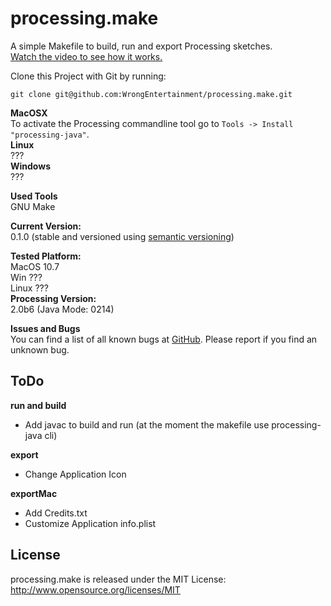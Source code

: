 # processing.make

A simple Makefile to build, run and export Processing sketches.  
[Watch the video to see how it works.](http://vimeo.com/57167905)
  
Clone this Project with Git by running:
```
git clone git@github.com:WrongEntertainment/processing.make.git
```
  
**MacOSX**  
To activate the Processing commandline tool go to ```Tools -> Install "processing-java"```.  
**Linux**  
???  
**Windows**  
???  

**Used Tools**  
GNU Make


**Current Version:**  
0.1.0 (stable and versioned using [semantic versioning](http://semver.org/))   
  
**Tested Platform:**  
MacOS 10.7   
Win ???  
Linux ???  
**Processing Version:**  
2.0b6 (Java Mode: 0214)  

**Issues and Bugs**  
You can find a list of all known bugs at [GitHub](https://github.com/wrongentertainment/processing.make/issues). Please report if you find an unknown bug.  


## ToDo
**run and build**  
- Add javac to build and run (at the moment the makefile use processing-java cli)  

**export**  
- Change Application Icon  

**exportMac**  
- Add Credits.txt
- Customize Application info.plist


## License 
processing.make is released under the MIT License: http://www.opensource.org/licenses/MIT
